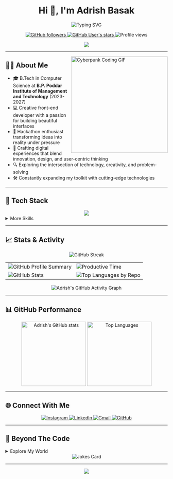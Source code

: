 <!-- Profile Header -->
<h1 align="center">Hi 👋, I'm Adrish Basak</h1>
<p align="center">
  <img src="https://readme-typing-svg.demolab.com?font=Fira+Code&duration=3000&pause=1000&color=F723A4&center=true&vCenter=true&multiline=true&width=435&height=60&lines=Front-end+Developer;Hackathon+Enthusiast;Digital+Craftsman" alt="Typing SVG" />
</p>

<div align="center">
  <a href="https://github.com/bepoooe?tab=followers">
    <img src="https://img.shields.io/github/followers/bepoooe?style=for-the-badge&logo=github&labelColor=black&color=20A7EC" alt="GitHub followers" />
  </a>
  <a href="https://github.com/bepoooe?tab=repositories&sort=stargazers">
    <img src="https://img.shields.io/github/stars/bepoooe?style=for-the-badge&logo=github&labelColor=black&color=E3492B" alt="GitHub User's stars" />
  </a>
  <img src="https://komarev.com/ghpvc/?username=bepoooe&style=for-the-badge&color=blueviolet" alt="Profile views" />
</div>

<p align="center">
  <a href="https://www.buymeacoffee.com/adrishbasak"><img src="https://img.shields.io/badge/Buy%20Me%20a%20Coffee-ffdd00?style=for-the-badge&logo=buy-me-a-coffee&logoColor=black" /></a>
</p>

---

<img align="right" height="300px" alt="Cyberpunk Coding GIF" src="https://i.imgur.com/NCmTQHF.gif" />

## 🧑‍💻 About Me

- 🎓 B.Tech in Computer Science at **B.P. Poddar Institute of Management and Technology** (2023-2027)
- 💻 Creative front-end developer with a passion for building beautiful interfaces
- 🚀 Hackathon enthusiast transforming ideas into reality under pressure
- 🌟 Crafting digital experiences that blend innovation, design, and user-centric thinking
- 🔍 Exploring the intersection of technology, creativity, and problem-solving
- 🛠️ Constantly expanding my toolkit with cutting-edge technologies

---

## 🚀 Tech Stack

<div align="center">
  <img src="https://skillicons.dev/icons?i=java,python,js,ts,react,nodejs,threejs,tailwind,git,figma,vercel" />
</div>

<details>
  <summary>More Skills</summary>
  <br>
  <p align="center">
    <img src="https://img.shields.io/badge/Figma-F24E1E?style=for-the-badge&logo=figma&logoColor=white"/>
    <img src="https://img.shields.io/badge/Git-F05032?style=for-the-badge&logo=git&logoColor=white"/>
    <img src="https://img.shields.io/badge/Vercel-000000?style=for-the-badge&logo=vercel&logoColor=white"/>
    <img src="https://img.shields.io/badge/Adobe%20Lightroom-31A8FF?style=for-the-badge&logo=Adobe%20Lightroom&logoColor=white"/>
    <img src="https://img.shields.io/badge/Canva-%2300C4CC.svg?&style=for-the-badge&logo=Canva&logoColor=white"/>
    <img src="https://img.shields.io/badge/SQL-4479A1?style=for-the-badge&logo=postgresql&logoColor=white"/>
  </p>
</details>

---

## 📈 Stats & Activity

<p align="center">
  <img src="https://github-readme-streak-stats.herokuapp.com/?user=bepoooe&theme=radical&hide_border=true" alt="GitHub Streak" />
</p>

<div align="center">
  <table>
    <tr>
      <td>
        <img src="https://github-profile-summary-cards.vercel.app/api/cards/profile-details?username=bepoooe&theme=radical" alt="GitHub Profile Summary"/>
      </td>
      <td>
        <img src="https://github-profile-summary-cards.vercel.app/api/cards/productive-time?username=bepoooe&theme=radical" alt="Productive Time"/>
      </td>
    </tr>
    <tr>
      <td>
        <img src="https://github-profile-summary-cards.vercel.app/api/cards/stats?username=bepoooe&theme=radical" alt="GitHub Stats"/>
      </td>
      <td>
        <img src="https://github-profile-summary-cards.vercel.app/api/cards/repos-per-language?username=bepoooe&theme=radical" alt="Top Languages by Repo"/>
      </td>
    </tr>
  </table>
</div>

<div align="center">
  <img src="https://github-readme-activity-graph.vercel.app/graph?username=bepoooe&theme=radical&hide_border=true&custom_title=Adrish's%20Contribution%20Graph" alt="Adrish's GitHub Activity Graph"/>
</div>

---

## 📊 GitHub Performance

<div align="center">
  <img height="200px" src="https://github-readme-stats.vercel.app/api?username=bepoooe&show_icons=true&theme=radical&include_all_commits=true&count_private=true&card_width=450" alt="Adrish's GitHub stats" />

  <img height="200px" src="https://github-readme-stats.vercel.app/api/top-langs/?username=bepoooe&layout=compact&theme=radical&hide_border=true&card_width=450" alt="Top Languages" />
</div>

---

## 🌐 Connect With Me

<div align="center">
  <a href="https://www.instagram.com/bepoisdying/?hl=en">
    <img src="https://img.shields.io/badge/Instagram-E4405F?style=for-the-badge&logo=instagram&logoColor=white" alt="Instagram"/>
  </a>
  <a href="https://www.linkedin.com/in/adrish-basak-6a7030275/">
    <img src="https://img.shields.io/badge/LinkedIn-0077B5?style=for-the-badge&logo=linkedin&logoColor=white" alt="LinkedIn"/>
  </a>
  <a href="mailto:adrishbasak003@gmail.com">
    <img src="https://img.shields.io/badge/Gmail-D14836?style=for-the-badge&logo=gmail&logoColor=white" alt="Gmail"/>
  </a>
  <a href="https://github.com/bepoooe">
    <img src="https://img.shields.io/badge/GitHub-181717?style=for-the-badge&logo=github&logoColor=white" alt="GitHub"/>
  </a>
</div>

---

## 🎨 Beyond The Code

<details>
  <summary>Explore My World</summary>
  <br>
  <ul>
    <li>🎵 <b>Fine Arts:</b> 4 years of formal art education, exploring visual expression</li>
    <li>🧮 <b>Abacus:</b> Regional competition winner with advanced mental calculation skills</li>
    <li>📸 <b>Photography:</b> Skilled in capturing moments and Adobe Lightroom editing</li>
    <li>🥋 <b>Martial Arts:</b> Green Belt in Karate, practicing discipline and focus</li>
    <li>🌿 <b>Nature Lover:</b> Finding inspiration and balance in the great outdoors</li>
  </ul>
</details>

<div align="center">
  <img src="https://readme-jokes.vercel.app/api?theme=radical" alt="Jokes Card" />
</div>

---

<div align="center">
  <img src="https://capsule-render.vercel.app/api?type=waving&color=gradient&customColorList=12,14,30&height=120&section=footer&animation=twinkling&fontColor=FFFFFF"/>
</div>
